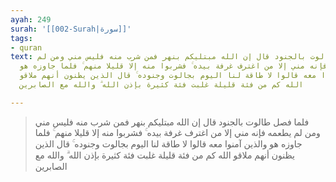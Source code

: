 ```yaml
---
ayah: 249
surah: '[[002-Surah|سورة]]'
tags:
- quran
text: فلما فصل طالوت بالجنود قال إن الله مبتليكم بنهر فمن شرب منه فليس مني ومن لم
  يطعمه فإنه مني إلا من اغترف غرفة بيده ۚ فشربوا منه إلا قليلا منهم ۚ فلما جاوزه هو
  والذين آمنوا معه قالوا لا طاقة لنا اليوم بجالوت وجنوده ۚ قال الذين يظنون أنهم ملاقو
  الله كم من فئة قليلة غلبت فئة كثيرة بإذن الله ۗ والله مع الصابرين

---
```

> فلما فصل طالوت بالجنود قال إن الله مبتليكم بنهر فمن شرب منه فليس مني ومن لم يطعمه فإنه مني إلا من اغترف غرفة بيده ۚ فشربوا منه إلا قليلا منهم ۚ فلما جاوزه هو والذين آمنوا معه قالوا لا طاقة لنا اليوم بجالوت وجنوده ۚ قال الذين يظنون أنهم ملاقو الله كم من فئة قليلة غلبت فئة كثيرة بإذن الله ۗ والله مع الصابرين
